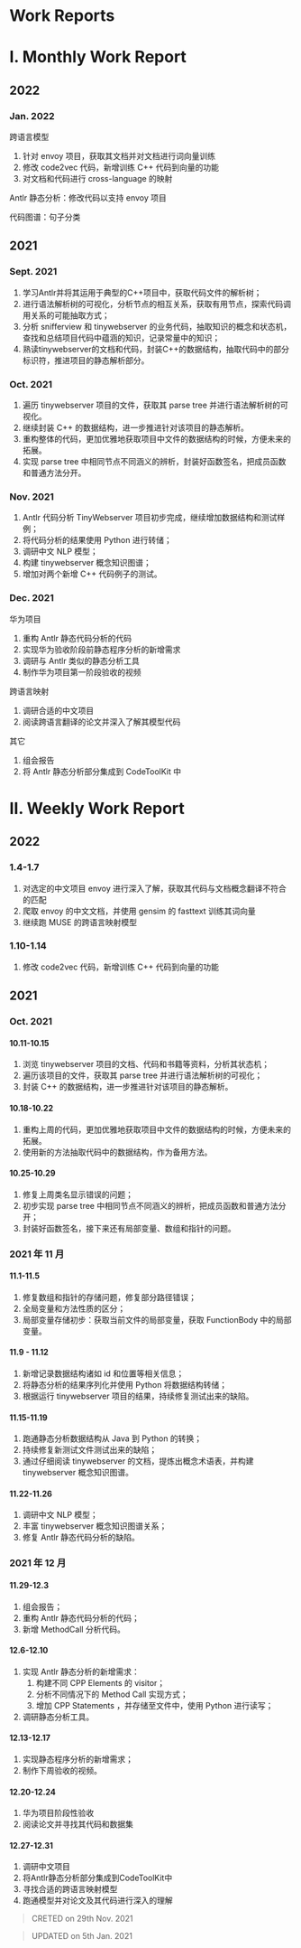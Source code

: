 # Work Reports

# Ⅰ. Monthly Work Report

## 2022

### Jan. 2022

跨语言模型

1. 针对 envoy 项目，获取其文档并对文档进行词向量训练
2. 修改 code2vec 代码，新增训练 C++ 代码到向量的功能
3. 对文档和代码进行 cross-language 的映射

Antlr 静态分析：修改代码以支持 envoy 项目

代码图谱：句子分类


## 2021

### Sept. 2021

1. 学习Antlr并将其运用于典型的C++项目中，获取代码文件的解析树；
2. 进行语法解析树的可视化，分析节点的相互关系，获取有用节点，探索代码调用关系的可能抽取方式；
3. 分析 snifferview 和 tinywebserver 的业务代码，抽取知识的概念和状态机，查找和总结项目代码中蕴涵的知识，记录常量中的知识；
4. 熟读tinywebserver的文档和代码，封装C++的数据结构，抽取代码中的部分标识符，推进项目的静态解析部分。

### Oct. 2021

1. 遍历 tinywebserver 项目的文件，获取其 parse tree 并进行语法解析树的可视化。
2. 继续封装 C++ 的数据结构，进一步推进针对该项目的静态解析。
3. 重构整体的代码，更加优雅地获取项目中文件的数据结构的时候，方便未来的拓展。
4. 实现 parse tree 中相同节点不同涵义的辨析，封装好函数签名，把成员函数和普通方法分开。



### Nov. 2021

1. Antlr 代码分析 TinyWebserver 项目初步完成，继续增加数据结构和测试样例；
2. 将代码分析的结果使用 Python 进行转储；
3. 调研中文 NLP 模型；
4. 构建 tinywebserver 概念知识图谱；
5. 增加对两个新增 C++ 代码例子的测试。


### Dec. 2021

华为项目

1. 重构 Antlr 静态代码分析的代码
2. 实现华为验收阶段前静态程序分析的新增需求
3. 调研与 Antlr 类似的静态分析工具
4. 制作华为项目第一阶段验收的视频

跨语言映射

1. 调研合适的中文项目
2. 阅读跨语言翻译的论文并深入了解其模型代码

其它

1. 组会报告
2. 将 Antlr 静态分析部分集成到 CodeToolKit 中


# Ⅱ. Weekly Work Report

## 2022

### 1.4-1.7

1. 对选定的中文项目 envoy 进行深入了解，获取其代码与文档概念翻译不符合的匹配
2. 爬取 envoy 的中文文档，并使用 gensim 的 fasttext 训练其词向量
3. 继续跑 MUSE 的跨语言映射模型

### 1.10-1.14

1. 修改 code2vec 代码，新增训练 C++ 代码到向量的功能

## 2021

### Oct. 2021

#### 10.11-10.15

1. 浏览 tinywebserver 项目的文档、代码和书籍等资料，分析其状态机；
2. 遍历该项目的文件，获取其 parse tree 并进行语法解析树的可视化；
3. 封装 C++ 的数据结构，进一步推进针对该项目的静态解析。

#### 10.18-10.22

1. 重构上周的代码，更加优雅地获取项目中文件的数据结构的时候，方便未来的拓展。
2. 使用新的方法抽取代码中的数据结构，作为备用方法。

#### 10.25-10.29

1. 修复上周类名显示错误的问题；
2. 初步实现 parse tree 中相同节点不同涵义的辨析，把成员函数和普通方法分开；
3. 封装好函数签名，接下来还有局部变量、数组和指针的问题。

### 2021 年 11 月

#### 11.1-11.5

1. 修复数组和指针的存储问题，修复部分路径错误；
2. 全局变量和方法性质的区分；
3. 局部变量存储初步：获取当前文件的局部变量，获取 FunctionBody 中的局部变量。

#### 11.9 - 11.12

1. 新增记录数据结构诸如 id 和位置等相关信息；
2. 将静态分析的结果序列化并使用 Python 将数据结构转储；
3. 根据运行 tinywebserver 项目的结果，持续修复测试出来的缺陷。

#### 11.15-11.19

1. 跑通静态分析数据结构从 Java 到 Python 的转换；
2. 持续修复新测试文件测试出来的缺陷；
3. 通过仔细阅读 tinywebserver 的文档，提炼出概念术语表，并构建 tinywebserver 概念知识图谱。

#### 11.22-11.26

1. 调研中文 NLP 模型；
2. 丰富 tinywebserver 概念知识图谱关系；
3. 修复 Antlr 静态代码分析的缺陷。


### 2021 年 12 月

#### 11.29-12.3

1. 组会报告；
2. 重构 Antlr 静态代码分析的代码；
3. 新增 MethodCall 分析代码。


#### 12.6-12.10

1. 实现 Antlr 静态分析的新增需求：
   1. 构建不同 CPP Elements 的 visitor；
   2. 分析不同情况下的 Method Call 实现方式；
   3. 增加 CPP Statements ，并存储至文件中，使用 Python 进行读写；
2. 调研静态分析工具。

#### 12.13-12.17

1. 实现静态程序分析的新增需求；
2. 制作下周验收的视频。


#### 12.20-12.24

1. 华为项目阶段性验收
2. 阅读论文并寻找其代码和数据集

#### 12.27-12.31

1. 调研中文项目
2. 将Antlr静态分析部分集成到CodeToolKit中
3. 寻找合适的跨语言映射模型
4. 跑通模型并对论文及其代码进行深入的理解




> CRETED on 29th Nov. 2021



> UPDATED on 5th Jan. 2021